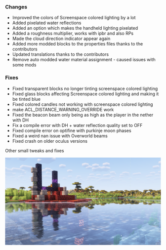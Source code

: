 ### Changes
- Improved the colors of Screenspace colored lighting by a lot
- Added pixelated water reflections
- Added an option which makes the handheld lighting pixelated
- Added a roughness multiplier, works with ipbr and also RPs
- Made the cloud direction indicator appear again
- Added more modded blocks to the properties files thanks to the contributors
- Updated translations thanks to the contributors
- Remove auto modded water material assignment - caused issues with some mods

### Fixes
- Fixed transparent blocks no longer tinting screenspace colored lighting
- Fixed glass blocks affecting Screenspace colored lighting and making it be tinted blue
- Fixed colored candles not working with screenspace colored lighting
- make ACL_DISTANCE_WARNING_OVERRIDE work
- Fixed the beacon beam only being as high as the player in the nether with DH
- Fix a compile error with DH + water reflection quality set to OFF
- Fixed compile error on optifine with purkinje moon phases
- Fixed a weird nan issue with Overworld beams
- Fixed crash on older oculus versions

Other small tweaks and fixes

![Changelog](/assets/img/Screenshots/123_euphoria_patches.webp)
